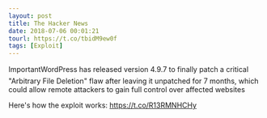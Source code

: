 ```yaml
---
layout: post
title: The Hacker News
date: 2018-07-06 00:01:21
tourl: https://t.co/tbidM9ew0f
tags: [Exploit]
---
```

ImportantWordPress has released version 4.9.7 to finally patch a critical "Arbitrary File Deletion" flaw after leaving it unpatched for 7 months, which could allow remote attackers to gain full control over affected websites

Here's how the exploit works: https://t.co/R13RMNHCHy